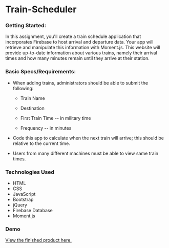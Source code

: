 # Train-Scheduler

### Getting Started: 

In this assignment, you'll create a train schedule application that incorporates Firebase to host arrival and departure data. Your app will retrieve and manipulate this information with Moment.js. This website will provide up-to-date information about various trains, namely their arrival times and how many minutes remain until they arrive at their station.

### Basic Specs/Requirements:
  
  * When adding trains, administrators should be able to submit the following:
    
    * Train Name
    
    * Destination 
    
    * First Train Time -- in military time
    
    * Frequency -- in minutes
  
  * Code this app to calculate when the next train will arrive; this should be relative to the current time.
  
  * Users from many different machines must be able to view same train times.


### Technologies Used

* HTML
* CSS
* JavaScript
* Bootstrap
* jQuery 
* Firebase Database
* Moment.js

### Demo

<a href="https://christytreviranus.github.io/Train-Scheduler/">View the finished product here.</a>
